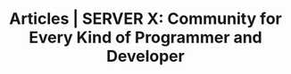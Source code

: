 ---
title: 'Articles | SERVER X: Community for Every Kind of Programmer and Developer'
description: Explore diverse and insightful articles.
path: articles
---